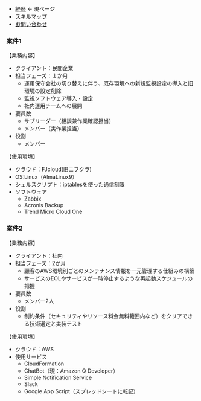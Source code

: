 - [経歴](https://soiroll.github.io/profile.github.io/about/) ← 現ページ
- [スキルマップ](https://soiroll.github.io/profile.github.io/skillmap/)
- [お問い合わせ](https://soiroll.github.io/profile.github.io/contact/)

### 案件1
【業務内容】
- クライアント：民間企業
- 担当フェーズ：１か月
	- 運用保守会社の切り替えに伴う、既存環境への新規監視設定の導入と旧環境の設定削除
	- 監視ソフトウェア導入・設定
	- 社内運用チームへの展開
- 要員数
	- サブリーダー（相談兼作業確認担当）
	- メンバー（実作業担当）
- 役割
	- メンバー

【使用環境】
- クラウド：FJcloud(旧ニフクラ)
- OS:Linux（AlmaLinux9）
- シェルスクリプト：iptablesを使った通信制限
- ソフトウェア
	- Zabbix
	- Acronis Backup
	- Trend Micro Cloud One

### 案件2
【業務内容】
- クライアント：社内
- 担当フェーズ：2か月
	- 顧客のAWS環境別ごとのメンテナンス情報を一元管理する仕組みの構築
	- サービスのEOLやサービスが一時停止するような再起動スケジュールの把握
- 要員数
	- メンバー2人
- 役割
	- 制約条件（セキュリティやリソース料金無料範囲内など）をクリアできる技術選定と実装テスト

【使用環境】
- クラウド：AWS
- 使用サービス
	- CloudFormation
	- ChatBot（現：Amazon Q Developer）
	- Simple Notification Service
	- Slack
	- Google App Script（スプレッドシートに転記）

